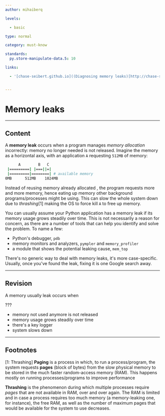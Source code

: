 ```yaml
---
author: mihaiberq

levels:

  - basic

type: normal

category: must-know

standards:
  py.store-manipulate-data.5: 10

links:

  - '[chase-seibert.github.io]((Diagnosing memory leaks)[http://chase-seibert.github.io/blog/2013/08/03/diagnosing-memory-leaks-python.html]){website}'


---
```


# Memory leaks

---
## Content

A **memory leak** occurs when a program manages *memory allocation* incorrectly: memory no longer needed is not released. Imagine the memory as a horizontal axis, with an application `A` requesting `512MB` of memory:
```bash
      A        B   C
 |=========| |===||=|
 |=========|========| # available memory
0MB      512MB    1024MB
```
Instead of reusing memory already allocated , the program requests more and more memory, hence eating up memory other background programs/processes might be using. This can slow the whole system down due to *thrashing*[1] making the OS to force kill `A` to free up memory.

You can usually assume your Python application has a memory leak if its memory usage grows steadily over time. This is not necessarily a reason for concern, as there are a number of tools that can help you identify and solve the problem. To name a few:
- Python's debugger, `pdb`
- memory monitors and analyzers, `pympler` and `memory_profiler`
- a module that shows the potential leaking cause, `mem_top`

There's no generic way to deal with memory leaks, it's more case-specific. Usually, once you've found the leak, fixing it is one Google search away.

---
## Revision

A memory usually leak occurs when

???


* memory not used anymore is not released
* memory usage grows steadily over time
* there's a key logger
* system slows down

---
## Footnotes
[1: Thrashing]
**Paging** is a process in which, to run a process/program, the system requests **pages** (block of bytes) from the slow physical memory to be stored in the much faster random-access memory (RAM). This happens mostly on running processes/programs to improve performance

**Thrashing** is the phenomenon during which multiple processes require *pages* that are not available in RAM, over and over again. The RAM is limited and in case a process requires too much memory (a memory-leaking one, for instance), the free RAM, as well as the number of maximum pages that would be available for the system to use decreases.
